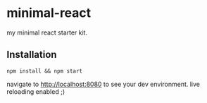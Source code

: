 # minimal-react
my minimal react starter kit.

## Installation

```
npm install && npm start
```

navigate to [http://localhost:8080](localhost:8080) to see your dev environment. live reloading enabled ;)
